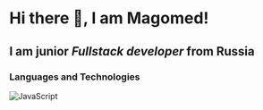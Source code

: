 # Hi there 👋, I am Magomed!
## I am junior *Fullstack developer* from Russia

### Languages and Technologies
![JavaScript](https://img.shields.io/twitter/url?label=JavaScipr&logo=JavaScript&logoColor=yellow&style=social)

<!--
**magomed066/magomed066** is a ✨ _special_ ✨ repository because its `README.md` (this file) appears on your GitHub profile.

Here are some ideas to get you started:

- 🔭 I’m currently working on ...
- 🌱 I’m currently learning ...
- 👯 I’m looking to collaborate on ...
- 🤔 I’m looking for help with ...
- 💬 Ask me about ...
- 📫 How to reach me: ...
- 😄 Pronouns: ...
- ⚡ Fun fact: ...
-->
